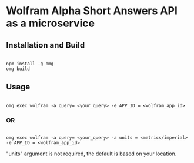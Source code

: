 # Wolfram Alpha Short Answers API as a microservice

## Installation and Build
```

npm install -g omg
omg build

```


## Usage

```

omg exec wolfram -a query= <your_query> -e APP_ID = <wolfram_app_id>

```

### OR

```

omg exec wolfram -a query= <your_query> -a units = <metrics/imperial> -e APP_ID = <wolfram_app_id>

```

"units" argument is not required, the default is based on your location.